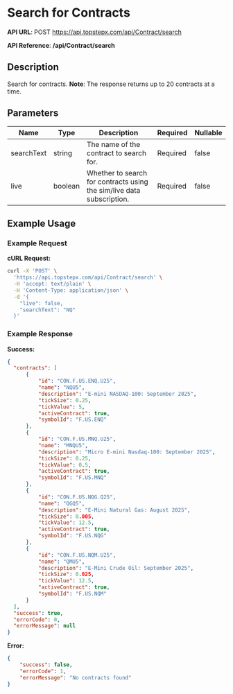 # Search for Contracts

**API URL**: POST https://api.topstepx.com/api/Contract/search

**API Reference**: **/api/Contract/search**

## Description

Search for contracts. **Note**: The response returns up to 20 contracts at a time.

## Parameters

| Name | Type | Description | Required | Nullable |
|------|------|-------------|----------|----------|
| searchText | string | The name of the contract to search for. | Required | false |
| live | boolean | Whether to search for contracts using the sim/live data subscription. | Required | false |

## Example Usage

### Example Request

**cURL Request:**
```bash
curl -X 'POST' \
  'https://api.topstepx.com/api/Contract/search' \
  -H 'accept: text/plain' \
  -H 'Content-Type: application/json' \
  -d '{
    "live": false,
    "searchText": "NQ"
  }'
```

### Example Response

**Success:**
```json
{
  "contracts": [
      {
          "id": "CON.F.US.ENQ.U25",
          "name": "NQU5",
          "description": "E-mini NASDAQ-100: September 2025",
          "tickSize": 0.25,
          "tickValue": 5,
          "activeContract": true,
          "symbolId": "F.US.ENQ"
      },
      {
          "id": "CON.F.US.MNQ.U25",
          "name": "MNQU5",
          "description": "Micro E-mini Nasdaq-100: September 2025",
          "tickSize": 0.25,
          "tickValue": 0.5,
          "activeContract": true,
          "symbolId": "F.US.MNQ"
      },
      {
          "id": "CON.F.US.NQG.Q25",
          "name": "QGQ5",
          "description": "E-Mini Natural Gas: August 2025",
          "tickSize": 0.005,
          "tickValue": 12.5,
          "activeContract": true,
          "symbolId": "F.US.NQG"
      },
      {
          "id": "CON.F.US.NQM.U25",
          "name": "QMU5",
          "description": "E-Mini Crude Oil: September 2025",
          "tickSize": 0.025,
          "tickValue": 12.5,
          "activeContract": true,
          "symbolId": "F.US.NQM"
      }
  ],
  "success": true,
  "errorCode": 0,
  "errorMessage": null
}
```

**Error:**
```json
{
    "success": false,
    "errorCode": 1,
    "errorMessage": "No contracts found"
}
```